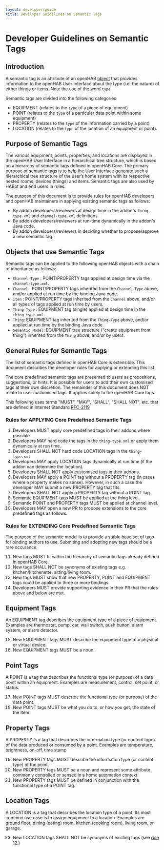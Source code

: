 ```yaml
---
layout: developersguide
title: Developer Guidelines on Semantic Tags
---
```


# Developer Guidelines on Semantic Tags

## Introduction

A semantic tag is an attribute of an openHAB [object](#objects-that-use-semantic-tags) that provides information to the openHAB User Interface about the type (i.e. the nature) of either things or items.
Note the use of the word `type`.

Semantic tags are divided into the following categories:

- EQUIPMENT (relates to the `type` of a piece of equipment)
- POINT (relates to the `type` of a particular data point within some equipment)
- PROPERTY (relates to the `type` of the information carried by a point)
- LOCATION (relates to the `type` of the location of an equipment or point).

## Purpose of Semantic Tags

The various equipment, points, properties, and locations are displayed in the openHAB User Interface in a hierarchical tree structure, which is based on a hierarchy of semantic tags defined in openHAB Core.
The primary purpose of semantic tags is to help the User Interface generate such a hierarchical tree structure of the user’s home system with its respective nested rooms, devices (things) and items.
Semantic tags are also used by HABot and end users in rules.

The purpose of this document is to provide rules for openHAB developers and openHAB maintainers in applying existing semantic tags as follows:

- By addon developers/reviewers at design time in the addon's `thing-type.xml` and `channel-type.xml` definitions.
- By addon developers/reviewers at run-time dynamically in the addon's Java code.
- By addon developers/reviewers in deciding whether to propose/approve a new semantic tag.

## Objects that use Semantic Tags

Semantic tags can be applied to the following openHAB objects with a chain of inheritance as follows:

- `Channel-Type` : POINT/PROPERTY tags applied at design time via the `channel-type.xml`.
- `Channel` : POINT/PROPERTY tags inherited from the `Channel-Type` above, and/or applied at run time by the binding Java code.
- `Item` : POINT/PROPERTY tags inherited from the `Channel` above, and/or all types of tags applied at run time by users.
- `Thing-Type` : EQUIPMENT tag (single) applied at design time in the `thing-type.xml`.
- `Thing`: EQUIPMENT tag inherited from the `Thing-Type` above, and/or applied at run time by the binding Java code.
- `Semantic Model`: EQUIPMENT tree structure ("create equipment from thing") inherited from the `Thing` above, and/or by users.

## General Rules for Semantic Tags

The list of semantic tags defined in openHAB Core is extensible.
This document describes the developer rules for applying or extending this list.

The core predefined semantic tags are presented to users as propositions, suggestions, or hints.
It is possible for users to add their own customised tags at their own discretion.
The remainder of this document does NOT relate to user customised tags.
It applies solely to the openHAB Core tags.

This following uses terms "MUST", "MAY", "SHALL", "SHALL NOT", etc. that are defined in Internet Standard [RFC-2119](https://datatracker.ietf.org/doc/html/rfc2119)

### Rules for **APPLYING** Core Predefined Semantic Tags

1. Developers MUST apply core predefined tags in their addons where possible.
1. Developers MAY hard code the tags in the `thing-type.xml` or apply them dynamically at run time.
1. Developers SHALL NOT hard code LOCATION tags in the `thing-type.xml`.
1. Developers MAY apply LOCATION tags dynamically at run time (if the addon can determine the location).
1. Developers SHALL NOT apply customised tags in their addons.
1. Developers MAY apply a POINT tag without a PROPERTY tag (in cases where a property makes no sense). However, in such a case the developer MAY submit a new PROPERTY tag that fits.
1. Developers SHALL NOT apply a PROPERTY tag without a POINT tag.
1. Semantic EQUIPMENT tags MUST be applied at the thing level.
1. Semantic POINT and PROPERTY tags MUST be applied at channel level.
1. Developers MAY open a new PR to propose extensions to the core predefined tags as follows.

### Rules for **EXTENDING** Core Predefined Semantic Tags

The purpose of the semantic model is to provide a stable base set of tags for binding authors to use.
Submiting and adopting new tags should be a rare occurance.

11. New tags MUST fit within the hierarchy of semantic tags already defined in openHAB Core.
1. New tags SHALL NOT be synonyms of existing tags e.g. kitchen/kitchenette, sitting/living room.
1. New tags MUST show that new PROPERTY, POINT and EQUIPMENT tags could be applied to three or more bindings.
1. Developers MUST provide supporting evidence in their PR that the rules above and below are met.

## Equipment Tags

An EQUIPMENT tag describes the equipment type of a piece of equipment.
Examples are thermostat, pump, car, wall switch, push button, alarm system, or alarm detector.

15. New EQUIPMENT tags MUST describe the equipment type of a physical or virtual device.
1. New EQUIPMENT tags MUST be a noun.

## Point Tags

A POINT is a tag that describes the functional type (or purpose) of a data point within an equipment.
Examples are measurement, control, set point, or status.

17. New POINT tags MUST describe the functional type (or purpose) of the data point.
1. New POINT tags MUST be what you do to, or how you get, the state of the Item.

## Property Tags

A PROPERTY is a tag that describes the information type (or content type) of the data produced or consumed by a point.
Examples are temperature, brightness, on-off, time stamp

19. New PROPERTY tags MUST describe the information type (or content type) of the point.
1. New PROPERTY tags MUST be a noun and represent some attribute commonly controlled or sensed in a home automation context.
1. New PROPERTY tags MUST be defined in conjunction with the functional type of a POINT tag.

## Location Tags

A LOCATION is a tag that describes the location type of a point.
Its  most common use case is to assign equipment to a location.
Examples are ground floor, dining (eating) room, kitchen (cooking room), living room, or garage.

23. New LOCATION tags SHALL NOT be synonyms of existing tags (see [rule 12.](#rules-for-extending-core-predefined-semantic-tags))

